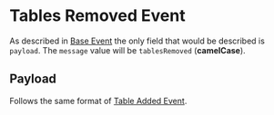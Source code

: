 # Tables Removed Event
As described in [Base Event](../BASE_EVENT.md) the only field that would be described is `payload`. The `message` value will be `tablesRemoved` (**camelCase**).

## Payload
Follows the same format of [Table Added Event](./TABLE_ADDED.md).

